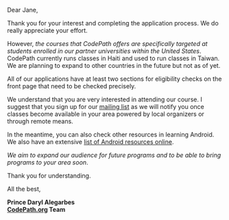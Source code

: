 Dear Jane,

Thank you for your interest and completing the application process. We do really appreciate your effort.

However, *the courses that CodePath offers are specifically targeted at students enrolled in our partner universities within the United States*. CodePath currently runs classes in Haiti and used to run classes in Taiwan. We are planning to expand to other countries in the future but not as of yet.

All of our applications have at least two sections for eligibility checks on the front page that need to be checked precisely.

We understand that you are very interested in attending our course. I suggest that you sign up for our [mailing list](https://share.hsforms.com/1eg_EOoQpR4ObU4s8fUES2Q36gst) as we will notify you once classes become available in your area powered by local organizers or through remote means.

In the meantime, you can also check other resources in learning Android. We also have an extensive [list of Android resources online](https://guides.codepath.com/android/Beginning-Android-Resources#beginning-android-resources).

*We aim to expand our audience for future programs and to be able to bring programs to your area soon*. 

Thank you for understanding.


All the best,

**Prince Daryl Alegarbes**<br>
**[CodePath.org](Codepath.org) Team**
